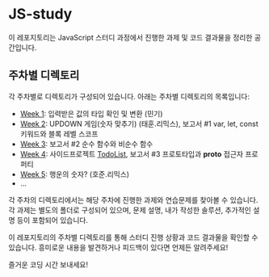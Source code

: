 # JS-study

이 레포지토리는 JavaScript 스터디 과정에서 진행한 과제 및 코드 결과물을 정리한 공간입니다.

## 주차별 디렉토리

각 주차별로 디렉토리가 구성되어 있습니다. 아래는 주차별 디렉토리의 목록입니다:

- [Week 1](./week%201): 입력받은 값의 타입 확인 및 변환 (민기)
- [Week 2](./week%202): UPDOWN 게임(숫자 맞추기) (태훈.리믹스), 
                        보고서 #1 var, let, const 키워드와 블록 레벨 스코프
- [Week 3](./week%203): 보고서 #2 순수 함수와 비순수 함수
- [Week 4](./week%204): 사이드프로젝트 [TodoList](https://github.com/mingking2/TodoList.git), 
                        보고서 #3 프로토타입과 __proto__ 접근자 프로퍼티
- [Week 5](./week%205): 행운의 숫자? (호준.리믹스)
- ...

각 주차의 디렉토리에서는 해당 주차에 진행한 과제와 연습문제를 찾아볼 수 있습니다. 각 과제는 별도의 폴더로 구성되어 있으며, 문제 설명, 내가 작성한 솔루션, 추가적인 설명 등이 포함되어 있습니다.

이 레포지토리의 주차별 디렉토리를 통해 스터디 진행 상황과 코드 결과물을 확인할 수 있습니다. 흥미로운 내용을 발견하거나 피드백이 있다면 언제든 알려주세요!

즐거운 코딩 시간 보내세요!

